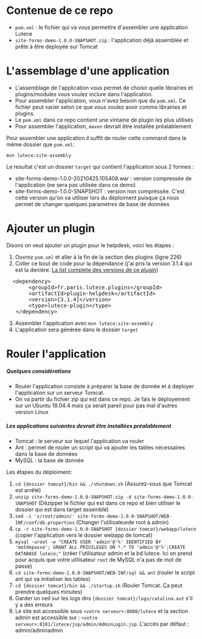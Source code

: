 # Contenue de ce repo

*  `pom.xml` : le fichier qui va vous permettre d'assembler une application Lutece
*  `site-forms-demo-1.0.0-SNAPSHOT.zip` : l'application déjà assemblée et prête à être deployée sur Tomcat

# L'assemblage d'une application

* L'assemblage de l'application vous permet de choisir quelle librairies et plugins/modules vous voulez inclure dans l'application.
* Pour assembler l'application, vous n'avez besoin que du `pom.xml`. Ce fichier peut varier selon ce que vous voulez avoir comme librairies et plugins.
* Le `pom.xml` dans ce repo contient une vintaine de plugin les plus utilisés
* Pour assembler l'application, `maven` devrait être installée préalablement

Pour assembler une application il suffit de rouler cette command dans le même dossier que `pom.xml`:

`mvn lutece:site-assembly`

Le resultat c'est un dossier `target` qui contient l'application sous 2 formes :
* site-forms-demo-1.0.0-20210425.105408.war : version compressée de l'application (ne sera pas utilisée dans ce demo)
* site-forms-demo-1.0.0-SNAPSHOT : version non compréssée. C'est cette version qu'on va utiliser lors du déploiment puisque ça nous permet de changer quelques parametres de base de données

# Ajouter un plugin

Disons on veut ajouter un plugin pour le helpdesk, voici les étapes :

1. Ouvrez `pom.xml` et aller à la fin de la section des plugins (ligne 226)
2. Coller ce bout de code pour la dépendance  (j'ai pris la version 3.1.4 qui est la denière. [La list complete des versions de ce plugin](https://dev.lutece.paris.fr/nexus/content/groups/maven_repository/fr/paris/lutece/plugins/plugin-helpdesk/)) 
<pre>
  &lt;dependency&gt;
       &lt;groupId&gt;fr.paris.lutece.plugins&lt;/groupId&gt;
       &lt;artifactId&gt;plugin-helpdesk&lt;/artifactId&gt;
       &lt;version&gt;[3.1.4]&lt;/version&gt;
       &lt;type&gt;lutece-plugin&lt;/type&gt;
   &lt;/dependency&gt;
</pre>

3. Assembler l'application avec `mvn lutece:site-assembly`
4. L'application sera générée dans le dossier `target`

# Rouler l'application

##### Quelques considérations
- Rouler l'application consiste à préparer la base de donnée et à deployer l'application sur un serveur Tomcat.
- On va partir du fichier zip qui est dans ce repo. Je fais le déployement sur un Ubuntu 18.04.4 mais ça serait pareil pour pas mal d'autres version Linux

##### Les applications suivantes devrait être installées préalablement
- Tomcat : le serveur sur lequel l'application va rouler
- Ant : permet de rouler un script qui va ajouter les tables nécessaires dans la base de données
- MySQL : la base de donnée

Les étapes du déploiment:

1. `cd {dossier tomcat}/bin && ./shutdown.sh` (Assurez-vous que Tomcat est arrêté)
1. `unzip site-forms-demo-1.0.0-SNAPSHOT.zip -d site-forms-demo-1.0.0-SNAPSHOT` (Dézipper le fichier qui est dans ce repo et bien utiliser le dossier qui est dans target assemblé)
2. `sed -i 's/root/admin/' site-forms-demo-1.0.0-SNAPSHOT/WEB-INF/conf/db.properties` (Changer l'utilisateurde root à admin)
3. `cp -r site-forms-demo-1.0.0-SNAPSHOT {dossier tomcat}/webapp/lutece` (copier l'application vers le dossier webapp de tomcat)
4. `mysql -uroot -e "CREATE USER 'admin'@'%' IDENTIFIED BY 'motdepasse'; GRANT ALL PRIVILEGES ON *.* TO 'admin'@'%';CREATE DATABASE lutece;"` 
(créer l'utilisateur admin et la bd lutece. Ici on prend pour acquis que votre utilisateur `root` de MySQL n'a pas de mot de passe)
5. `cd site-forms-demo-1.0.0-SNAPSHOT/WEB-INF/sql && ant` (rouler le script ant qui va initialiser les tables)
6. `cd {dossier tomcat}/bin && ./startup.sh` (Rouler Tomcat. Ça peut prendre quelques minutes)
7. Garder un oeil sur les logs dns `{dossier tomcat}/logs/catalina.out` s'il y a des erreurs
8. Le site est accessible sous `<votre serveur>:8080/lutece` et la section admin est accessible sur : `<votre serveur>:8181/lutece/jsp/admin/AdminLogin.jsp`.
  L'accès par défaut : admin/adminadmin
  
  















## 